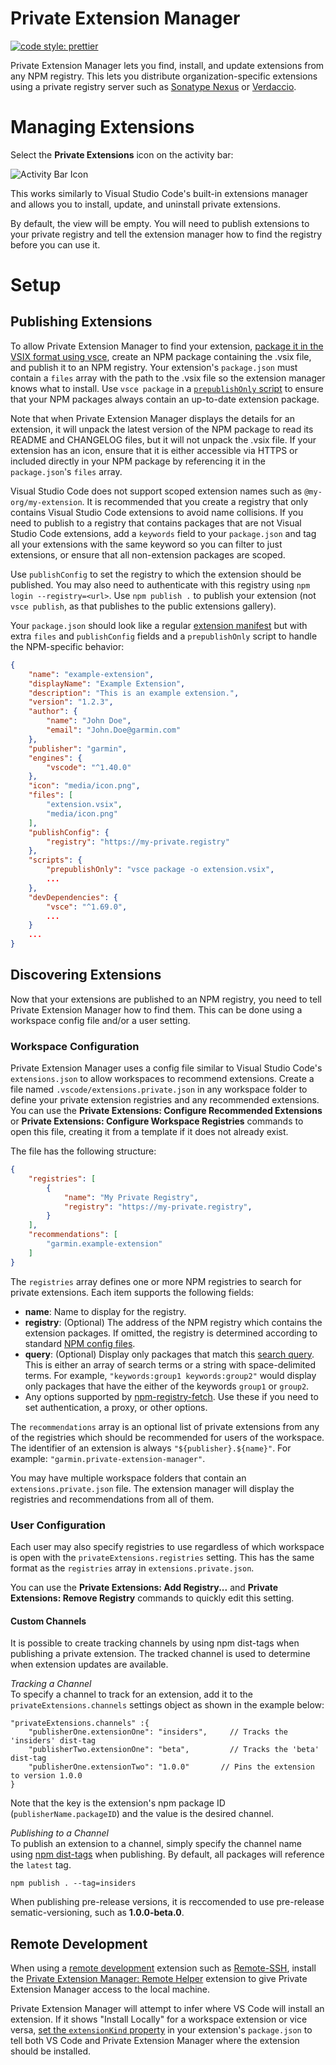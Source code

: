 # Private Extension Manager

[![code style: prettier](https://img.shields.io/badge/code_style-prettier-ff69b4.svg?style=flat-square)](https://github.com/prettier/prettier)

Private Extension Manager lets you find, install, and update extensions from any
NPM registry. This lets you distribute organization-specific extensions using a
private registry server such as [Sonatype Nexus](https://www.sonatype.com/product-nexus-repository)
or [Verdaccio](https://verdaccio.org).

# Managing Extensions

Select the **Private Extensions** icon on the activity bar:

![Activity Bar Icon](https://raw.githubusercontent.com/joelspadin-garmin/vscode-private-extension-manager/master/extension/media/readme/activity-bar.png)

This works similarly to Visual Studio Code's built-in extensions manager and
allows you to install, update, and uninstall private extensions.

By default, the view will be empty. You will need to publish extensions to your
private registry and tell the extension manager how to find the registry before
you can use it.

# Setup

## Publishing Extensions

To allow Private Extension Manager to find your extension,
[package it in the VSIX format using vsce](https://code.visualstudio.com/api/working-with-extensions/publishing-extension),
create an NPM package containing the .vsix file, and publish it to an NPM
registry. Your extension's `package.json` must contain a `files` array with the
path to the .vsix file so the extension manager knows what to install. Use
`vsce package` in a [`prepublishOnly` script](https://docs.npmjs.com/misc/scripts)
to ensure that your NPM packages always contain an up-to-date extension package.

Note that when Private Extension Manager displays the details for an extension,
it will unpack the latest version of the NPM package to read its README and
CHANGELOG files, but it will not unpack the .vsix file. If your extension has an
icon, ensure that it is either accessible via HTTPS or included directly in your
NPM package by referencing it in the `package.json`'s `files` array.

Visual Studio Code does not support scoped extension names such as
`@my-org/my-extension`. It is recommended that you create a registry that only
contains Visual Studio Code extensions to avoid name collisions. If you need to
publish to a registry that contains packages that are not Visual Studio Code
extensions, add a `keywords` field to your `package.json` and tag all your
extensions with the same keyword so you can filter to just extensions, or ensure
that all non-extension packages are scoped.

Use `publishConfig` to set the registry to which the extension should be
published. You may also need to authenticate with this registry using
`npm login --registry=<url>`. Use `npm publish .` to publish your extension
(not `vsce publish`, as that publishes to the public extensions gallery).

Your `package.json` should look like a regular
[extension manifest](https://code.visualstudio.com/api/references/extension-manifest)
but with extra `files` and `publishConfig` fields and a `prepublishOnly` script
to handle the NPM-specific behavior:

```JSON
{
    "name": "example-extension",
    "displayName": "Example Extension",
    "description": "This is an example extension.",
    "version": "1.2.3",
    "author": {
        "name": "John Doe",
        "email": "John.Doe@garmin.com"
    },
    "publisher": "garmin",
    "engines": {
        "vscode": "^1.40.0"
    },
    "icon": "media/icon.png",
    "files": [
        "extension.vsix",
        "media/icon.png"
    ],
    "publishConfig": {
        "registry": "https://my-private.registry"
    },
    "scripts": {
        "prepublishOnly": "vsce package -o extension.vsix",
        ...
    },
    "devDependencies": {
        "vsce": "^1.69.0",
        ...
    }
    ...
}
```

## Discovering Extensions

Now that your extensions are published to an NPM registry, you need to tell
Private Extension Manager how to find them. This can be done using a workspace
config file and/or a user setting.

### Workspace Configuration

Private Extension Manager uses a config file similar to Visual Studio Code's
`extensions.json` to allow workspaces to recommend extensions. Create a file
named `.vscode/extensions.private.json` in any workspace folder to define your
private extension registries and any recommended extensions. You can use the
**Private Extensions: Configure Recommended Extensions** or
**Private Extensions: Configure Workspace Registries** commands to open this
file, creating it from a template if it does not already exist.

The file has the following structure:

```JSON
{
    "registries": [
        {
            "name": "My Private Registry",
            "registry": "https://my-private.registry",
        }
    ],
    "recommendations": [
        "garmin.example-extension"
    ]
}
```

The `registries` array defines one or more NPM registries to search for private
extensions. Each item supports the following fields:

* **name**: Name to display for the registry.
* **registry**: (Optional) The address of the NPM registry which contains the extension packages.
    If omitted, the registry is determined according to standard [NPM config files](https://docs.npmjs.com/files/npmrc).
* **query**: (Optional) Display only packages that match this [search query](https://github.com/npm/registry/blob/master/docs/REGISTRY-API.md#get-v1search).
    This is either an array of search terms or a string with space-delimited terms.
    For example, `"keywords:group1 keywords:group2"` would display only packages
    that have the either of the keywords `group1` or `group2`.
* Any options supported by [npm-registry-fetch](https://github.com/npm/npm-registry-fetch#-fetch-options).
    Use these if you need to set authentication, a proxy, or other options.

The `recommendations` array is an optional list of private extensions from any
of the registries which should be recommended for users of the workspace.
The identifier of an extension is always `"${publisher}.${name}"`.
For example: `"garmin.private-extension-manager"`.

You may have multiple workspace folders that contain an `extensions.private.json`
file. The extension manager will display the registries and recommendations from
all of them.

### User Configuration

Each user may also specify registries to use regardless of which workspace is
open with the `privateExtensions.registries` setting. This has the same format
as the `registries` array in `extensions.private.json`.

You can use the **Private Extensions: Add Registry...** and
**Private Extensions: Remove Registry** commands to quickly edit this setting.

#### Custom Channels
It is possible to create tracking channels by using npm dist-tags when
publishing a private extension. The tracked channel is used to determine when
extension updates are available.

*Tracking a Channel*<br>
To specify a channel to track for an extension, add it to the `privateExtensions.channels` settings object as shown in the example below:
```
"privateExtensions.channels" :{
    "publisherOne.extensionOne": "insiders",     // Tracks the 'insiders' dist-tag
    "publisherTwo.extensionOne": "beta",         // Tracks the 'beta' dist-tag
    "publisherOne.extensionTwo": "1.0.0"       // Pins the extension to version 1.0.0
}
```
Note that the key is the extension's npm package ID (`publisherName.packageID`) and the value is the desired channel.

*Publishing to a Channel*<br>
To publish an extension to a channel, simply specify the channel name using
[npm dist-tags](https://docs.npmjs.com/cli/dist-tag) when publishing.  By default, all packages will reference the `latest` tag.
```
npm publish . --tag=insiders
```
When publishing pre-release versions, it is reccomended to use pre-release sematic-versioning, such as **1.0.0-beta.0**.

## Remote Development

When using a [remote development](https://code.visualstudio.com/docs/remote/remote-overview)
extension such as [Remote-SSH](https://code.visualstudio.com/docs/remote/ssh),
install the [Private Extension Manager: Remote Helper](https://marketplace.visualstudio.com/items?itemName=Garmin.private-extension-manager-remote-helper)
extension to give Private Extension Manager access to the local machine.

Private Extension Manager will attempt to infer where VS Code will install an
extension. If it shows "Install Locally" for a workspace extension or vice versa,
[set the `extensionKind` property](https://code.visualstudio.com/api/advanced-topics/remote-extensions#incorrect-execution-location)
in your extension's `package.json` to tell both VS Code and Private Extension
Manager where the extension should be installed.
